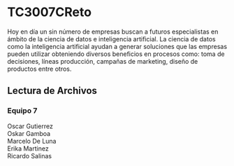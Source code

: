 # TC3007CReto
Hoy en día un sin número de empresas buscan a futuros especialistas en ámbito de la ciencia de datos e inteligencia artificial. La ciencia de datos como la inteligencia artificial ayudan a generar soluciones que las empresas pueden utilizar obteniendo diversos beneficios en procesos como: toma de decisiones, líneas producción, campañas de marketing, diseño de productos entre otros.

## Lectura de Archivos

### Equipo 7

Oscar Gutierrez <br />
Oskar Gamboa <br />
Marcelo De Luna <br />
Erika Martinez <br />
Ricardo Salinas
